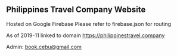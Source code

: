## Philippines Travel Company Website 

Hosted on Google Firebase
Please refer to firebase.json for routing 

As of 2019-11 linked to domain https://philippinestravel.company 

<!-- 
$ git remote add origin https://github.com/PhilippinesTourismCompany/ptc-firebase # Sets the new remote
$ git remote -v # Verifies the new remote URL
$ git push origin master # Pushes the changes in your local repository up to the remote repository you 
 -->


Admin: book.cebu@gmail.com
